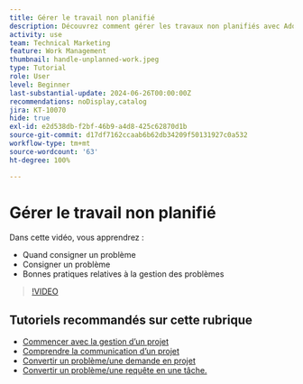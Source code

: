 ```yaml
---
title: Gérer le travail non planifié
description: Découvrez comment gérer les travaux non planifiés avec Adobe Workfront.
activity: use
team: Technical Marketing
feature: Work Management
thumbnail: handle-unplanned-work.jpeg
type: Tutorial
role: User
level: Beginner
last-substantial-update: 2024-06-26T00:00:00Z
recommendations: noDisplay,catalog
jira: KT-10070
hide: true
exl-id: e2d538db-f2bf-46b9-a4d8-425c62870d1b
source-git-commit: d17df7162ccaab6b62db34209f50131927c0a532
workflow-type: tm+mt
source-wordcount: '63'
ht-degree: 100%

---
```


# Gérer le travail non planifié

Dans cette vidéo, vous apprendrez :

* Quand consigner un problème
* Consigner un problème
* Bonnes pratiques relatives à la gestion des problèmes

>[!VIDEO](https://video.tv.adobe.com/v/3419488/?quality=12&learn=on&enablevpops)

## Tutoriels recommandés sur cette rubrique

* [Commencer avec la gestion d’un projet](/help/manage-work/projects/getting-started-manage-a-project.md)
* [Comprendre la communication d’un projet](/help/manage-work/projects/understand-project-communication.md)
* [Convertir un problème/une demande en projet](/help/manage-work/issues-requests/create-a-project-from-a-request.md)
* [Convertir un problème/une requête en une tâche.](/help/manage-work/issues-requests/convert-issues-to-other-work-items.md)
